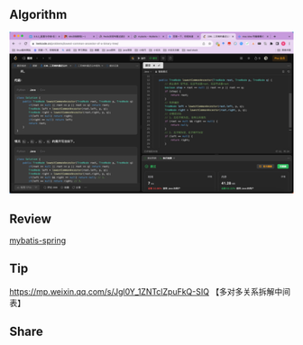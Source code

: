## Algorithm

![算法](../../images/temp/sisyphus-2023-09-23-lc.png)

## Review

[mybatis-spring](http://mybatis.org/spring/transactions.html)

## Tip
https://mp.weixin.qq.com/s/Jgl0Y_1ZNTclZpuFkQ-SIQ 【多对多关系拆解中间表】

## Share
